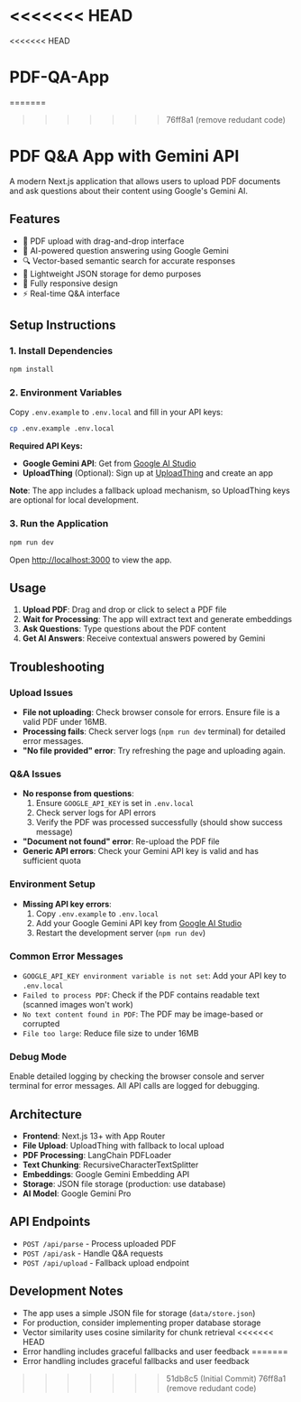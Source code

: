 <<<<<<< HEAD
=======
<<<<<<< HEAD
# PDF-QA-App
=======
>>>>>>> 76ff8a1 (remove redudant code)
# PDF Q&A App with Gemini API

A modern Next.js application that allows users to upload PDF documents and ask questions about their content using Google's Gemini AI.

## Features

- 📄 PDF upload with drag-and-drop interface
- 🤖 AI-powered question answering using Google Gemini
- 🔍 Vector-based semantic search for accurate responses
- 💾 Lightweight JSON storage for demo purposes
- 📱 Fully responsive design
- ⚡ Real-time Q&A interface

## Setup Instructions

### 1. Install Dependencies
```bash
npm install
```

### 2. Environment Variables
Copy `.env.example` to `.env.local` and fill in your API keys:

```bash
cp .env.example .env.local
```

**Required API Keys:**
- **Google Gemini API**: Get from [Google AI Studio](https://makersuite.google.com/app/apikey)
- **UploadThing** (Optional): Sign up at [UploadThing](https://uploadthing.com) and create an app

**Note**: The app includes a fallback upload mechanism, so UploadThing keys are optional for local development.

### 3. Run the Application
```bash
npm run dev
```

Open [http://localhost:3000](http://localhost:3000) to view the app.

## Usage

1. **Upload PDF**: Drag and drop or click to select a PDF file
2. **Wait for Processing**: The app will extract text and generate embeddings
3. **Ask Questions**: Type questions about the PDF content
4. **Get AI Answers**: Receive contextual answers powered by Gemini

## Troubleshooting

### Upload Issues
- **File not uploading**: Check browser console for errors. Ensure file is a valid PDF under 16MB.
- **Processing fails**: Check server logs (`npm run dev` terminal) for detailed error messages.
- **"No file provided" error**: Try refreshing the page and uploading again.

### Q&A Issues
- **No response from questions**: 
  1. Ensure `GOOGLE_API_KEY` is set in `.env.local`
  2. Check server logs for API errors
  3. Verify the PDF was processed successfully (should show success message)
- **"Document not found" error**: Re-upload the PDF file
- **Generic API errors**: Check your Gemini API key is valid and has sufficient quota

### Environment Setup
- **Missing API key errors**: 
  1. Copy `.env.example` to `.env.local`
  2. Add your Google Gemini API key from [Google AI Studio](https://makersuite.google.com/app/apikey)
  3. Restart the development server (`npm run dev`)

### Common Error Messages
- `GOOGLE_API_KEY environment variable is not set`: Add your API key to `.env.local`
- `Failed to process PDF`: Check if the PDF contains readable text (scanned images won't work)
- `No text content found in PDF`: The PDF may be image-based or corrupted
- `File too large`: Reduce file size to under 16MB

### Debug Mode
Enable detailed logging by checking the browser console and server terminal for error messages. All API calls are logged for debugging.

## Architecture

- **Frontend**: Next.js 13+ with App Router
- **File Upload**: UploadThing with fallback to local upload
- **PDF Processing**: LangChain PDFLoader
- **Text Chunking**: RecursiveCharacterTextSplitter
- **Embeddings**: Google Gemini Embedding API
- **Storage**: JSON file storage (production: use database)
- **AI Model**: Google Gemini Pro

## API Endpoints

- `POST /api/parse` - Process uploaded PDF
- `POST /api/ask` - Handle Q&A requests
- `POST /api/upload` - Fallback upload endpoint

## Development Notes

- The app uses a simple JSON file for storage (`data/store.json`)
- For production, consider implementing proper database storage
- Vector similarity uses cosine similarity for chunk retrieval
<<<<<<< HEAD
- Error handling includes graceful fallbacks and user feedback
=======
- Error handling includes graceful fallbacks and user feedback
>>>>>>> 51db8c5 (Initial Commit)
>>>>>>> 76ff8a1 (remove redudant code)
